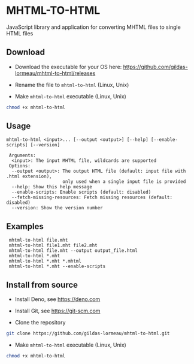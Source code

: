 # MHTML-TO-HTML

JavaScript library and application for converting MHTML files to single HTML files

## Download

- Download the executable for your OS here: https://github.com/gildas-lormeau/mhtml-to-html/releases

- Rename the file to `mhtml-to-html` (Linux, Unix)

- Make `mhtml-to-html` executable (Linux, Unix)
```sh
chmod +x mhtml-to-html
```
## Usage 

```
mhtml-to-html <input>... [--output <output>] [--help] [--enable-scripts] [--version]

 Arguments:
  <input>: The input MHTML file, wildcards are supported
 Options:
  --output <output>: The output HTML file (default: input file with .html extension),
                     only used when a single input file is provided
  --help: Show this help message
  --enable-scripts: Enable scripts (default: disabled)
  --fetch-missing-resources: Fetch missing resources (default: disabled)
  --version: Show the version number
```

## Examples
```
 mhtml-to-html file.mht
 mhtml-to-html file1.mht file2.mht
 mhtml-to-html file.mht --output output_file.html
 mhtml-to-html *.mht
 mhtml-to-html *.mht *.mhtml
 mhtml-to-html *.mht --enable-scripts
```

## Install from source

- Install Deno, see https://deno.com

- Install Git, see https://git-scm.com

- Clone the repository

```sh
git clone https://github.com/gildas-lormeau/mhtml-to-html.git
```

- Make `mhtml-to-html` executable (Linux, Unix)
```sh
chmod +x mhtml-to-html
```

